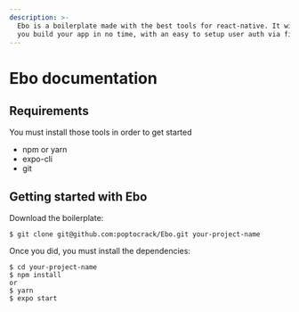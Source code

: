 ```yaml
---
description: >-
  Ebo is a boilerplate made with the best tools for react-native. It will let
  you build your app in no time, with an easy to setup user auth via firebase.
---
```


# Ebo documentation

## Requirements

You must install those tools in order to get started

* npm or yarn
* expo-cli
* git

## Getting started with Ebo

Download the boilerplate:

```
$ git clone git@github.com:poptocrack/Ebo.git your-project-name
```

Once you did, you must install the dependencies:

```
$ cd your-project-name
$ npm install
or
$ yarn
$ expo start
```





